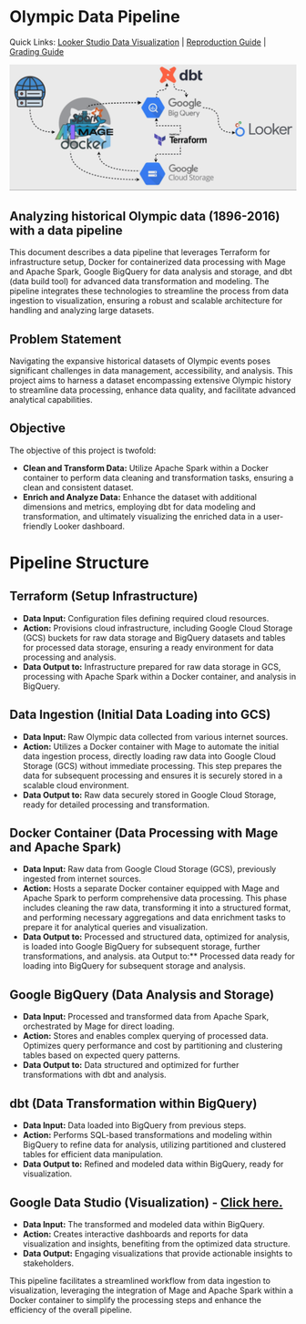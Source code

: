# Olympic Data Pipeline
Quick Links: [Looker Studio Data Visualization](https://lookerstudio.google.com/reporting/ad0360d8-04d4-4dec-9184-897b87895043/page/LS0uD) | [Reproduction Guide](grading_and_reproduction/REPRODUCTION_GUIDE.md) | [Grading Guide](grading_and_reproduction/GRADING_GUIDE.md)

![Olympic Data Pipeline Flow](images/olympic_flow.gif)

Analyzing historical Olympic data (1896-2016) with a data pipeline
-
This document describes a data pipeline that leverages Terraform for infrastructure setup, Docker for containerized data processing with Mage and Apache Spark, Google BigQuery for data analysis and storage, and dbt (data build tool) for advanced data transformation and modeling. The pipeline integrates these technologies to streamline the process from data ingestion to visualization, ensuring a robust and scalable architecture for handling and analyzing large datasets.

## Problem Statement

Navigating the expansive historical datasets of Olympic events poses significant challenges in data management, accessibility, and analysis. This project aims to harness a dataset encompassing extensive Olympic history to streamline data processing, enhance data quality, and facilitate advanced analytical capabilities.

## Objective

The objective of this project is twofold:

- **Clean and Transform Data:** Utilize Apache Spark within a Docker container to perform data cleaning and transformation tasks, ensuring a clean and consistent dataset.
- **Enrich and Analyze Data:** Enhance the dataset with additional dimensions and metrics, employing dbt for data modeling and transformation, and ultimately visualizing the enriched data in a user-friendly Looker dashboard.

# Pipeline Structure

## Terraform (Setup Infrastructure)

- **Data Input:** Configuration files defining required cloud resources.
- **Action:** Provisions cloud infrastructure, including Google Cloud Storage (GCS) buckets for raw data storage and BigQuery datasets and tables for processed data storage, ensuring a ready environment for data processing and analysis.
- **Data Output to:** Infrastructure prepared for raw data storage in GCS, processing with Apache Spark within a Docker container, and analysis in BigQuery.

## Data Ingestion (Initial Data Loading into GCS)

- **Data Input:** Raw Olympic data collected from various internet sources.
- **Action:** Utilizes a Docker container with Mage to automate the initial data ingestion process, directly loading raw data into Google Cloud Storage (GCS) without immediate processing. This step prepares the data for subsequent processing and ensures it is securely stored in a scalable cloud environment.
- **Data Output to:** Raw data securely stored in Google Cloud Storage, ready for detailed processing and transformation.

## Docker Container (Data Processing with Mage and Apache Spark)

- **Data Input:** Raw data from Google Cloud Storage (GCS), previously ingested from internet sources.
- **Action:** Hosts a separate Docker container equipped with Mage and Apache Spark to perform comprehensive data processing. This phase includes cleaning the raw data, transforming it into a structured format, and performing necessary aggregations and data enrichment tasks to prepare it for analytical queries and visualization.
- **Data Output to:** Processed and structured data, optimized for analysis, is loaded into Google BigQuery for subsequent storage, further transformations, and analysis.
ata Output to:** Processed data ready for loading into BigQuery for subsequent storage and analysis.

## Google BigQuery (Data Analysis and Storage)

- **Data Input:** Processed and transformed data from Apache Spark, orchestrated by Mage for direct loading.
- **Action:** Stores and enables complex querying of processed data. Optimizes query performance and cost by partitioning and clustering tables based on expected query patterns.
- **Data Output to:** Data structured and optimized for further transformations with dbt and analysis.

## dbt (Data Transformation within BigQuery)

- **Data Input:** Data loaded into BigQuery from previous steps.
- **Action:** Performs SQL-based transformations and modeling within BigQuery to refine data for analysis, utilizing partitioned and clustered tables for efficient data manipulation.
- **Data Output to:** Refined and modeled data within BigQuery, ready for visualization.

## Google Data Studio (Visualization) - [Click here.](https://lookerstudio.google.com/reporting/ad0360d8-04d4-4dec-9184-897b87895043/page/LS0uD) 

- **Data Input:** The transformed and modeled data within BigQuery.
- **Action:** Creates interactive dashboards and reports for data visualization and insights, benefiting from the optimized data structure.
- **Data Output:** Engaging visualizations that provide actionable insights to stakeholders.

This pipeline facilitates a streamlined workflow from data ingestion to visualization, leveraging the integration of Mage and Apache Spark within a Docker container to simplify the processing steps and enhance the efficiency of the overall pipeline.


